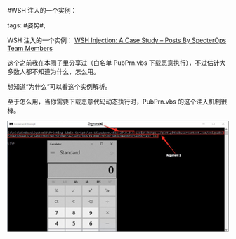 #WSH 注入的一个实例：

tags: #姿势#, 

WSH 注入的一个实例：
[WSH Injection: A Case Study – Posts By SpecterOps Team Members](https://posts.specterops.io/wsh-injection-a-case-study-fd35f79d29dd)

这个之前我在本圈子里分享过（白名单 PubPrn.vbs 下载恶意执行），不过估计大多数人都不知道为什么，怎么用。

想知道“为什么”可以看这个实例解析。

至于怎么用，当你需要下载恶意代码动态执行时，PubPrn.vbs 的这个注入机制很棒。

![image_88885881245122](/assets/88885881245122.jpeg)

[comment]: <> (topic_id:88885255228422)

[comment]: <> (create_time:2017-08-05T07:55:05.680+0800)

[comment]: <> (topic_type:talk)

[comment]: <> (owner:781244882_余弦)

